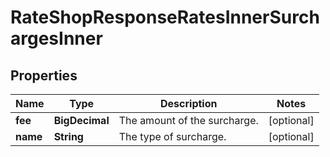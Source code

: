 

# RateShopResponseRatesInnerSurchargesInner


## Properties

| Name | Type | Description | Notes |
|------------ | ------------- | ------------- | -------------|
|**fee** | **BigDecimal** | The amount of the surcharge. |  [optional] |
|**name** | **String** | The type of surcharge. |  [optional] |



